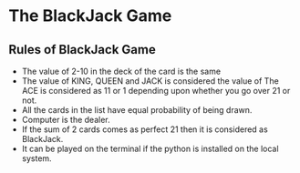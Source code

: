 # The BlackJack Game

## Rules of BlackJack Game

* The value of 2-10 in the deck of the card is the same
* The value of KING, QUEEN and JACK is considered the value of The ACE is considered as 11 or 1 depending upon whether you go over 21 or not.
* All the cards in the list have equal probability of being drawn.
* Computer is the dealer.
* If the sum of 2 cards comes as perfect 21 then it is considered as BlackJack.
* It can be played on the terminal if the python is installed on the local system.
